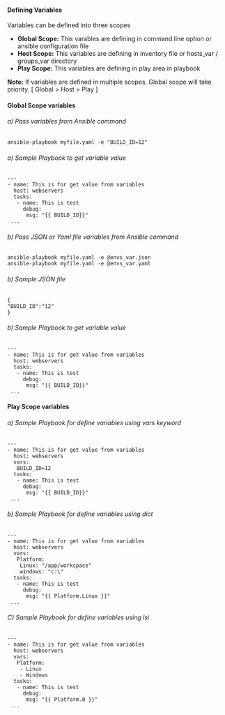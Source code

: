#### Defining Variables
Variables can  be defined into three scopes
* **Global Scope:** This varables are defining in command line option or ansible configuration file
* **Host Scope:** This variables are defining in inventory file or hosts_var / groups_var directory
* **Play Scope:** This variables are defining in play area in playbook
  
**Note:** If variables are defined in multiple scopes, Global scope will take priority. [ Global > Host > Play ]

#### Global Scope variables
###### a) Pass variables from Ansible command
```
ansible-playbook myfile.yaml -e "BUILD_ID=12"
```
###### a) Sample Playbook to get variable value
```
---
- name: This is for get value from variables
  host: webservers
  tasks:
   - name: This is test
     debug:
      msg: "{{ BUILD_ID}}"
 ...
```
###### b) Pass JSON or Yaml file variables from Ansible command
```
ansible-playbook myfile.yaml -e @envs_var.json
ansible-playbook myfile.yaml -e @envs_var.yaml
```
###### b) Sample JSON file
```
{
"BUILD_ID":"12"
}
```
###### b) Sample Playbook to get variable value
```
---
- name: This is for get value from variables
  host: webservers
  tasks:
   - name: This is test
     debug:
      msg: "{{ BUILD_ID}}"
 ...
```


#### Play Scope variables
###### a) Sample Playbook for define variables using vars keyword
```
---
- name: This is for get value from variables
  host: webservers
  vars:
   BUILD_ID=12
  tasks:
   - name: This is test
     debug:
      msg: "{{ BUILD_ID}}"
 ...
```
###### b) Sample Playbook for define variables using dict
```
---
- name: This is for get value from variables
  host: webservers
  vars:
   Platform:
    Linux: "/app/workspace"
    windows: "c:\"
  tasks:
   - name: This is test
     debug:
      msg: "{{ Platform.Linux }}"
 ...
```
###### C) Sample Playbook for define variables using lsi
```
---
- name: This is for get value from variables
  host: webservers
  vars:
   Platform:
    - Linux
    - Windows
  tasks:
   - name: This is test
     debug:
      msg: "{{ Platform.0 }}"
 ...
```
